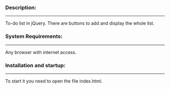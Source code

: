 ### Description:
---
To-do list in jQuery. There are buttons to add and display the whole list.

### System Requirements:
---
Any browser with internet access.

### Installation and startup:
---
To start it you need to open the file index.html.
